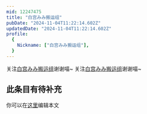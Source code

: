 ```yaml
---
mid: 12247475
title: "白宫みみ搬运组"
pubDate: "2024-11-04T11:22:14.602Z"
updatedDate: "2024-11-04T11:22:14.602Z"
profile:
  {
    Nickname: ["白宫みみ搬运组"],
  }
---
```


关注[白宫みみ搬运组](https://space.bilibili.com/12247475)谢谢喵~ 关注[白宫みみ搬运组](https://space.bilibili.com/12247475)谢谢喵~

## 此条目有待补充
你可以在[这里](https://github.com/Yuhanawa/VTuber.ICU-Content/edit/master/v/白宫みみ搬运组/index.md)编辑本文
